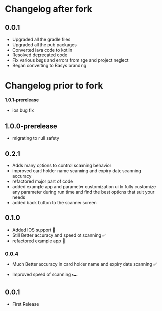 # Changelog after fork

## 0.0.1

- Upgraded all the gradle files
- Upgraded all the pub packages
- Converted java code to kotlin
- Resolved deprecated code
- Fix various bugs and errors from age and project neglect
- Began converting to Basys branding

# Changelog prior to fork

#### 1.0.1-prerelease

- ios bug fix

## 1.0.0-prerelease

- migrating to null safety

## 0.2.1

- Adds many options to control scanning behavior
- improved card holder name scanning and expiry date scanning accuracy
- refactored major part of code
- added example app and parameter customization ui to fully customize any parameter during run time and find the best options that suit your needs
- added back button to the scanner screen

## 0.1.0

- Added IOS support 🥳
- Still Better accuracy and speed of scanning ✅
- refactored example app 📖

### 0.0.4

- Much Better accuracy in card holder name and expiry date scanning ✅

* Improved speed of scanning 🏎

## 0.0.1

- First Release
